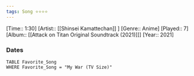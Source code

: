 ```yaml
---
tags: Song ⭐⭐⭐⭐ 
---
```

[Time:: 1:30]
[Artist:: [[Shinsei Kamattechan]] ]
[Genre:: Anime]
[Played:: 7]
[Album:: [[Attack on Titan Original Soundtrack (2021)]]]
[Year:: 2021]
### Dates
````dataview
TABLE Favorite_Song
WHERE Favorite_Song = "My War (TV Size)"
````
